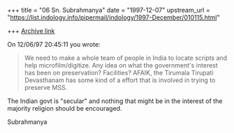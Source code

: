 +++
title = "06 Sn. Subrahmanya"
date = "1997-12-07"
upstream_url = "https://list.indology.info/pipermail/indology/1997-December/010115.html"

+++
[Archive link](https://list.indology.info/pipermail/indology/1997-December/010115.html)

On 12/06/97 20:45:11 you wrote:
>We need to make a whole team of people in India to locate
>scripts and help microfilm/digitize.  Any idea on what the
>government's interest has been on preservation?
>Facilities?
AFAIK, the Tirumala Tirupati Devasthanam has some kind
of a effort that is involved in trying to preserve MSS.

The Indian govt is "secular" and nothing that might be in
the interest of the majority religion should be encouraged.

Subrahmanya



